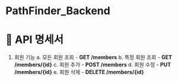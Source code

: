 # PathFinder_Backend


# 📖 API 명세서

1. 회원 기능
    a. 모든 회원 조회
        - **GET /members**
    b. 특정 회원 조회
        - **GET /members/{id}**
    c. 회원 추가
        - **POST /members**
    d. 회원 수정
        - **PUT /members/{id}**
    e. 회원 삭제
        - **DELETE /members/{id}**
        
